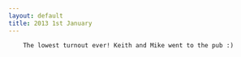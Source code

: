 ```yaml
---
layout: default
title: 2013 1st January
---
```


		The lowest turnout ever! Keith and Mike went to the pub :)

	